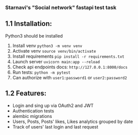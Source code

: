 ### Starnavi's "Social network" fastapi test task

## 1.1 Installation:

Python3 should be installed

1. Install venv `python3 -m venv venv`
2. Activate venv `source venv/bin/activate`
3. Install requirements `pip install -r requirements.txt`
4. Launch server `uvicorn main:app --reload`
5. Check api endpoints docs:  `http://127.0.0.1:8000/docs`
6. Run tests: `python -m pytest`
7. Can authorize with `user1:password1` or `user2:password2`

## 1.2 Features:
- Login and sing up via OAuth2 and JWT
- Authentication tests
- alembic migrations
- Users, Posts, Posts' likes, Likes analytics grouped by date
- Track of users' last login and last request